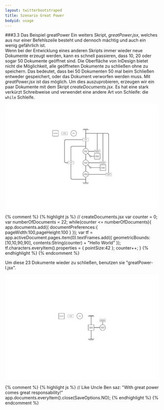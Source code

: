 ```yaml
---
layout: twitterbootstraped
title: Szenario Great Power
bodyid: usage
---
```


<a name="10"></a>
###3.3 Das Beispiel greatPower
Ein weiters Skript, _greatPower.jsx_, welches aus nur einer Befehlszeile besteht und dennoch mächtig und auch ein wenig gefährlich ist.  
Wenn bei der Entwicklung eines anderen Skripts immer wieder neue Dokumente erzeugt werden, kann es schnell passieren, dass 10, 20 oder sogar 50 Dokumente geöffnet sind. Die Oberfläche von InDesign bietet nicht die Möglichkeit, alle geöffneten Dokumente zu schließen ohne zu speichern. Das bedeutet, dass bei 50 Dokumenten 50 mal beim Schließen entweder gespeichert, oder das Dokument verworfen werden muss. Mit _greatPower.jsx_ ist das möglich. Um dies auszuprobieren, erzeugen wir ein paar Dokumente mit dem Skript _createDocuments.jsx_. Es hat eine stark verkürzt Schreibweise und verwendet eine andere Art von Schleife: die `while` Schleife.  

[![Algo create Doc](images/algocreatedoc_thumb.jpg)](images/algocreatedoc.jpg)  

<script src="https://gist.github.com/2651812.js"> </script>

{% comment %}
	{% highlight js %}
		// createDocuments.jsx
		var counter = 0;
		var numberOfDocuments = 22;
		while(counter <= numberOfDocuments){
		app.documents.add({
		    documentPreferences:{
		        pageWidth:100,pageHeight:100
		        }
		    });
		var tf = app.activeDocument.pages.item(0).textFrames.add({
		    geometricBounds:[10,10,90,90],
		    contents:String(counter) + "Hello World"
		    });
		tf.characters.everyItem().properties = {
		    pointSize:42
		    };
		counter++;
		}
	{% endhighlight %}
{% endcomment %}


Um diese 23 Dokumente wieder zu schließen, benutzen sie "greatPower-I.jsx".  

[![Algo Great Power](images/algogreatpower_thumb.jpg)](images/algogreatpower.jpg)  

<script src="https://gist.github.com/2651815.js"> </script>

{% comment %}
	{% highlight js %}
	// Like Uncle Ben saz: "With great power comes great responsability!"
	app.documents.everyItem().close(SaveOptions.NO);
	{% endhighlight %}
{% endcomment %}


